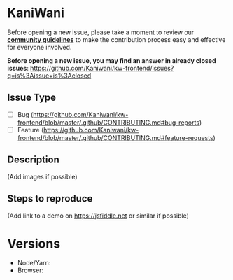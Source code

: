 # KaniWani

Before opening a new issue, please take a moment to review our [**community guidelines**](https://github.com/Kaniwani/kw-frontend/blob/master/.github/CONTRIBUTING.md) to make the contribution process easy and effective for everyone involved.

**Before opening a new issue, you may find an answer in already closed issues**:
https://github.com/Kaniwani/kw-frontend/issues?q=is%3Aissue+is%3Aclosed

## Issue Type

- [ ] Bug (https://github.com/Kaniwani/kw-frontend/blob/master/.github/CONTRIBUTING.md#bug-reports)
- [ ] Feature (https://github.com/Kaniwani/kw-frontend/blob/master/.github/CONTRIBUTING.md#feature-requests)

## Description

(Add images if possible)

## Steps to reproduce

(Add link to a demo on https://jsfiddle.net or similar if possible)

# Versions

- Node/Yarn:
- Browser:
